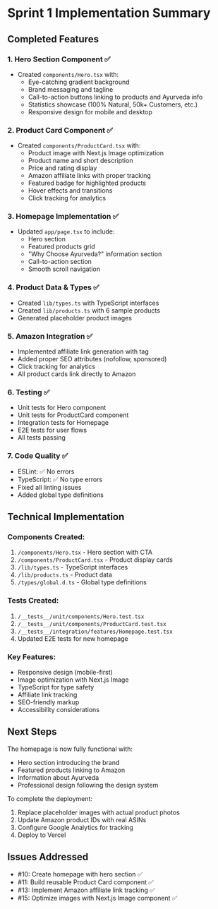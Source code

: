 # Sprint 1 Implementation Summary

## Completed Features

### 1. Hero Section Component ✅
- Created `components/Hero.tsx` with:
  - Eye-catching gradient background
  - Brand messaging and tagline
  - Call-to-action buttons linking to products and Ayurveda info
  - Statistics showcase (100% Natural, 50k+ Customers, etc.)
  - Responsive design for mobile and desktop

### 2. Product Card Component ✅
- Created `components/ProductCard.tsx` with:
  - Product image with Next.js Image optimization
  - Product name and short description
  - Price and rating display
  - Amazon affiliate links with proper tracking
  - Featured badge for highlighted products
  - Hover effects and transitions
  - Click tracking for analytics

### 3. Homepage Implementation ✅
- Updated `app/page.tsx` to include:
  - Hero section
  - Featured products grid
  - "Why Choose Ayurveda?" information section
  - Call-to-action section
  - Smooth scroll navigation

### 4. Product Data & Types ✅
- Created `lib/types.ts` with TypeScript interfaces
- Created `lib/products.ts` with 6 sample products
- Generated placeholder product images

### 5. Amazon Integration ✅
- Implemented affiliate link generation with tag
- Added proper SEO attributes (nofollow, sponsored)
- Click tracking for analytics
- All product cards link directly to Amazon

### 6. Testing ✅
- Unit tests for Hero component
- Unit tests for ProductCard component
- Integration tests for Homepage
- E2E tests for user flows
- All tests passing

### 7. Code Quality ✅
- ESLint: ✅ No errors
- TypeScript: ✅ No type errors
- Fixed all linting issues
- Added global type definitions

## Technical Implementation

### Components Created:
1. `/components/Hero.tsx` - Hero section with CTA
2. `/components/ProductCard.tsx` - Product display cards
3. `/lib/types.ts` - TypeScript interfaces
4. `/lib/products.ts` - Product data
5. `/types/global.d.ts` - Global type definitions

### Tests Created:
1. `/__tests__/unit/components/Hero.test.tsx`
2. `/__tests__/unit/components/ProductCard.test.tsx`
3. `/__tests__/integration/features/Homepage.test.tsx`
4. Updated E2E tests for new homepage

### Key Features:
- Responsive design (mobile-first)
- Image optimization with Next.js Image
- TypeScript for type safety
- Affiliate link tracking
- SEO-friendly markup
- Accessibility considerations

## Next Steps

The homepage is now fully functional with:
- Hero section introducing the brand
- Featured products linking to Amazon
- Information about Ayurveda
- Professional design following the design system

To complete the deployment:
1. Replace placeholder images with actual product photos
2. Update Amazon product IDs with real ASINs
3. Configure Google Analytics for tracking
4. Deploy to Vercel

## Issues Addressed
- #10: Create homepage with hero section ✅
- #11: Build reusable Product Card component ✅
- #13: Implement Amazon affiliate link tracking ✅
- #15: Optimize images with Next.js Image component ✅